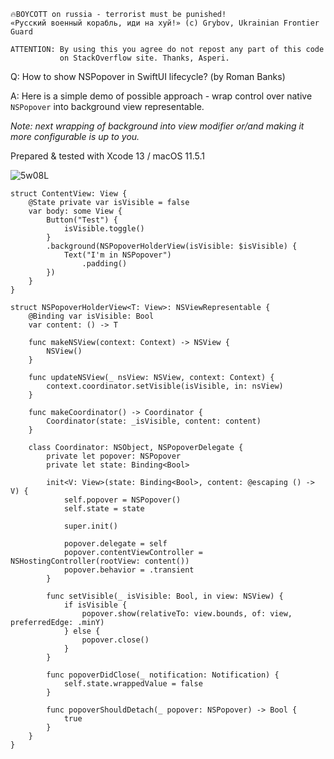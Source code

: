 ```
🔥BOYCOTT on russia - terrorist must be punished!
«Русский военный корабль, иди на хуй!» (c) Grybov, Ukrainian Frontier Guard

ATTENTION: By using this you agree do not repost any part of this code
           on StackOverflow site. Thanks, Asperi.
```

Q: How to show NSPopover in SwiftUI lifecycle? (by Roman Banks)

A: Here is a simple demo of possible approach - wrap control over native `NSPopover` into background view representable.

*Note: next wrapping of background into view modifier or/and making it more configurable is up to you.*

Prepared & tested with Xcode 13 / macOS 11.5.1

![5w08L](https://user-images.githubusercontent.com/62171579/176607449-c4d4a37b-303e-4c84-baef-06606f242030.gif)

```
struct ContentView: View {
	@State private var isVisible = false
	var body: some View {
		Button("Test") {
			isVisible.toggle()
		}
		.background(NSPopoverHolderView(isVisible: $isVisible) {
			Text("I'm in NSPopover")
				.padding()
		})
	}
}

struct NSPopoverHolderView<T: View>: NSViewRepresentable {
	@Binding var isVisible: Bool
	var content: () -> T

	func makeNSView(context: Context) -> NSView {
		NSView()
	}

	func updateNSView(_ nsView: NSView, context: Context) {
		context.coordinator.setVisible(isVisible, in: nsView)
	}

	func makeCoordinator() -> Coordinator {
		Coordinator(state: _isVisible, content: content)
	}

	class Coordinator: NSObject, NSPopoverDelegate {
		private let popover: NSPopover
		private let state: Binding<Bool>

		init<V: View>(state: Binding<Bool>, content: @escaping () -> V) {
			self.popover = NSPopover()
			self.state = state

			super.init()

			popover.delegate = self
			popover.contentViewController = NSHostingController(rootView: content())
			popover.behavior = .transient
		}

		func setVisible(_ isVisible: Bool, in view: NSView) {
			if isVisible {
				popover.show(relativeTo: view.bounds, of: view, preferredEdge: .minY)
			} else {
				popover.close()
			}
		}

		func popoverDidClose(_ notification: Notification) {
			self.state.wrappedValue = false
		}

		func popoverShouldDetach(_ popover: NSPopover) -> Bool {
			true
		}
	}
}
```
